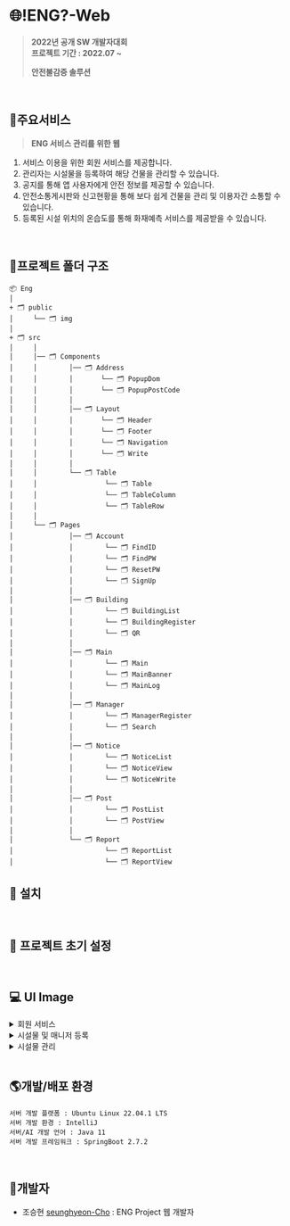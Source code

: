 # :globe_with_meridians:!ENG?-Web
>**2022년 공개 SW 개발자대회** <br>
**프로젝트 기간 : 2022.07 ~**
>
>**안전불감증 솔루션**

<br>

## :office:주요서비스
> **ENG 서비스 관리를 위한 웹**
1. 서비스 이용을 위한 회원 서비스를 제공합니다.
2. 관리자는 시설물을 등록하여 해당 건물을 관리할 수 있습니다.
3. 공지를 통해 앱 사용자에게 안전 정보를 제공할 수 있습니다.
4. 안전소통게시판와 신고현황을 통해 보다 쉽게 건물을 관리 및 이용자간 소통할 수 있습니다.
5. 등록된 시설 위치의 온습도를 통해 화재예측 서비스를 제공받을 수 있습니다.

<br>

## :file_folder:프로젝트 폴더 구조
```
📦 Eng
│
+ 🗂 public
│     └── 🗂 img
│
+ 🗂 src
│     │
│     │── 🗂 Components
│     │        │── 🗂 Address
│     │        │       └── 🗂 PopupDom
│     │        │       └── 🗂 PopupPostCode
│     │        │
│     │        │── 🗂 Layout
│     │        │       └── 🗂 Header
│     │        │       └── 🗂 Footer
│     │        │       └── 🗂 Navigation
│     │        │       └── 🗂 Write
│     │        │
│     │        └── 🗂 Table
│     │                 └── 🗂 Table
│     │                 └── 🗂 TableColumn
│     │                 └── 🗂 TableRow
│     │
│     └── 🗂 Pages
│              │── 🗂 Account
│              │        └── 🗂 FindID
│              │        └── 🗂 FindPW
│              │        └── 🗂 ResetPW
│              │        └── 🗂 SignUp
│              │
│              │── 🗂 Building
│              │        └── 🗂 BuildingList
│              │        └── 🗂 BuildingRegister
│              │        └── 🗂 QR
│              │        
│              │── 🗂 Main
│              │        └── 🗂 Main
│              │        └── 🗂 MainBanner
│              │        └── 🗂 MainLog
│              │
│              │── 🗂 Manager
│              │        └── 🗂 ManagerRegister
│              │        └── 🗂 Search
│              │
│              │── 🗂 Notice
│              │        └── 🗂 NoticeList
│              │        └── 🗂 NoticeView
│              │        └── 🗂 NoticeWrite
│              │
│              │── 🗂 Post
│              │        └── 🗂 PostList
│              │        └── 🗂 PostView
│              │
│              └── 🗂 Report
│                       └── 🗂 ReportList
│                       └── 🗂 ReportView   
```



##  :herb: 설치 
<br>

## :cactus: 프로젝트 초기 설정 
<br>


## :computer: UI Image
<details>
<summary>회원 서비스</summary>
<img src=https://user-images.githubusercontent.com/75602377/190301697-76be6c8a-7d6a-4663-b4a4-3edd7e2a24f1.png>
<img src=https://user-images.githubusercontent.com/75602377/190303501-35a45401-fd94-4180-8ed4-766d497cb0f9.png>
<img src=https://user-images.githubusercontent.com/75602377/190303564-a134c531-0ead-4f7a-8752-5c35cedf0f0c.png>
<img src=https://user-images.githubusercontent.com/75602377/190303655-f238c73c-6306-42fb-b5bd-4a0a6c186b8e.png>
<img src=https://user-images.githubusercontent.com/75602377/190303733-e65e06f0-5d61-46c4-8d8b-b425438ac4a0.png>
</details>

<details>
<summary>시설물 및 매니저 등록</summary>
<img src=https://user-images.githubusercontent.com/75602377/190303847-a830f242-11ba-4662-bb35-c64e55d95acf.png>
<img src=https://user-images.githubusercontent.com/75602377/190303889-a7032d86-b3f6-486c-9cc1-98888d2484d8.png>
<img src=https://user-images.githubusercontent.com/75602377/190303944-675e1785-263c-40b5-b01d-d67f4f89e5ef.png>
<img src=https://user-images.githubusercontent.com/75602377/190303986-271f643f-7430-49bb-aea1-e34bfd828fb0.png>
<img src=https://user-images.githubusercontent.com/75602377/190304025-3e5f64d0-fb76-4476-aa89-ed7b037395a4.png>
</details>

<details>
<summary>시설물 관리</summary>
<img src=https://user-images.githubusercontent.com/75602377/190304269-44ff9877-e30b-4369-b2ff-09f6b53be14d.png>
<img src=https://user-images.githubusercontent.com/75602377/190304373-fcac8145-f081-4153-8b39-ef05972fc533.png>
<img src=https://user-images.githubusercontent.com/75602377/190304648-0c285fae-6cbf-43cd-b7ed-92b343c6ff88.png>
<img src=https://user-images.githubusercontent.com/75602377/190304681-5fc1caa4-7a59-4ff9-ab2d-d3a9b9a9b55e.png>
<img src=https://user-images.githubusercontent.com/75602377/190304732-4823de17-e857-4901-932c-f00468230ace.png>
<img src=https://user-images.githubusercontent.com/75602377/190304780-808db1ca-dc21-4e5d-938f-db582ccb3a89.png>
<img src=https://user-images.githubusercontent.com/75602377/190304820-4835c7b6-1239-43f7-9cd9-4839e14f9ceb.png>
<img src=https://user-images.githubusercontent.com/75602377/190304876-7dcff62f-aa82-404d-a966-59ad21060e80.png>
</details>
<br>

## :earth_americas:개발/배포 환경
``` 
서버 개발 플랫폼 : Ubuntu Linux 22.04.1 LTS
서버 개발 환경 : IntelliJ
서버/AI 개발 언어 : Java 11
서버 개발 프레임워크 : SpringBoot 2.7.2
```


<br>

## :angel:개발자

- 조승현 [seunghyeon-Cho](:https://github.com/Cho-Seung-Hyeon) : ENG Project 웹 개발자

